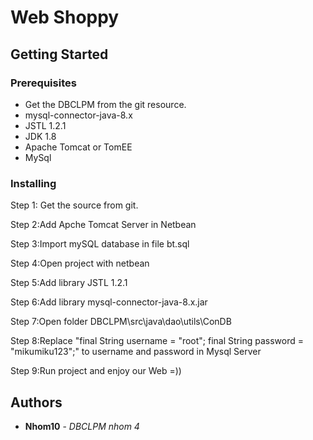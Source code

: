 # Web Shoppy

## Getting Started

### Prerequisites

- Get the DBCLPM from the git resource.
- mysql-connector-java-8.x
- JSTL 1.2.1
- JDK 1.8
- Apache Tomcat or TomEE
- MySql 

### Installing

Step 1: Get the source from git.

Step 2:Add Apche Tomcat Server in Netbean

Step 3:Import mySQL database in file bt.sql

Step 4:Open project with netbean

Step 5:Add library JSTL 1.2.1

Step 6:Add library mysql-connector-java-8.x.jar

Step 7:Open folder DBCLPM\src\java\dao\utils\ConDB

Step 8:Replace 
        "final String username = "root";
        final String password = "mikumiku123";"
        to username and password in Mysql Server
      
Step 9:Run project and enjoy our Web =))

## Authors
* **Nhom10** - *DBCLPM nhom 4*
